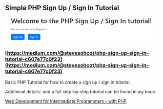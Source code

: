 ## Simple PHP Sign Up / Sign In Tutorial
![PHP Login](screenshots/php-sign-up-sign-in-welcome.png)

### [https://medium.com/@stevesohcot/php-sign-up-sign-in-tutorial-c607e77c0f23](https://medium.com/@stevesohcot/php-sign-up-sign-in-tutorial-c607e77c0f23)

Basic PHP Tutorial for how to create a sign up / sign in tutorial.

Additional details- and a full step-by-step tutorial can be found in my book:

[Web Development for Intermediate Programmers - with PHP](https://www.amazon.com/dp/1536819670/)